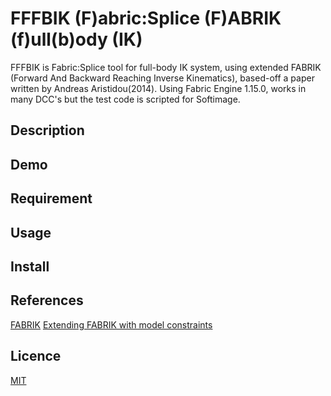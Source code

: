 # FFFBIK (F)abric:Splice (F)ABRIK (f)ull(b)ody (IK)
FFFBIK is Fabric:Splice tool for full-body IK system, using extended FABRIK (Forward And Backward Reaching Inverse Kinematics),
based-off a paper written by Andreas Aristidou(2014). Using Fabric Engine 1.15.0, works in many DCC's but the test code is scripted for Softimage.

## Description

## Demo


## Requirement

## Usage

## Install

## References
[FABRIK](http://www.andreasaristidou.com/FABRIK.html)
[Extending FABRIK with model constraints](https://www.youtube.com/watch?v=wjn19jBzJCE)

## Licence

[MIT](https://github.com/tcnksm/tool/blob/master/LICENCE)
